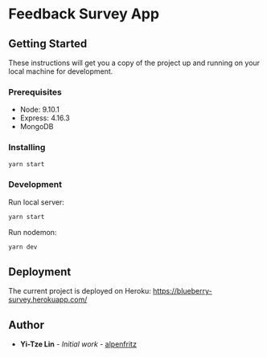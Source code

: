 # Feedback Survey App

## Getting Started

These instructions will get you a copy of the project up and running on your local machine for development.

### Prerequisites

* Node: 9.10.1
* Express: 4.16.3
* MongoDB

### Installing

```bash
yarn start
```

### Development

Run local server:

```bash
yarn start
```

Run nodemon:

```bash
yarn dev
```

## Deployment

The current project is deployed on Heroku: https://blueberry-survey.herokuapp.com/

## Author

* **Yi-Tze Lin** - *Initial work* - [alpenfritz](https://github.com/alpenfritz)